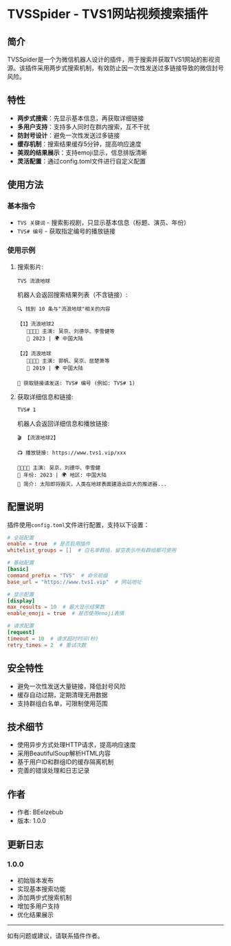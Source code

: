 # TVSSpider - TVS1网站视频搜索插件

## 简介

TVSSpider是一个为微信机器人设计的插件，用于搜索并获取TVS1网站的影视资源。该插件采用两步式搜索机制，有效防止因一次性发送过多链接导致的微信封号风险。

## 特性

- **两步式搜索**：先显示基本信息，再获取详细链接
- **多用户支持**：支持多人同时在群内搜索，互不干扰
- **防封号设计**：避免一次性发送过多链接
- **缓存机制**：搜索结果缓存5分钟，提高响应速度
- **美观的结果展示**：支持emoji显示，信息排版清晰
- **灵活配置**：通过config.toml文件进行自定义配置

## 使用方法

### 基本指令

- `TVS 关键词` - 搜索影视剧，只显示基本信息（标题、演员、年份）
- `TVS# 编号` - 获取指定编号的播放链接

### 使用示例

1. 搜索影片:
   ```
   TVS 流浪地球
   ```
   
   机器人会返回搜索结果列表（不含链接）:
   ```
   🔍 找到 10 条与"流浪地球"相关的内容

   【1】流浪地球2
      👨‍👩‍👧‍👦 主演: 吴京、刘德华、李雪健等
      📆 2023 | 🌍 中国大陆

   【2】流浪地球
      👨‍👩‍👧‍👦 主演: 郭帆、吴京、屈楚萧等
      📆 2019 | 🌍 中国大陆

   📌 获取链接请发送: TVS# 编号 (例如: TVS# 1)
   ```

2. 获取详细信息和链接:
   ```
   TVS# 1
   ```
   
   机器人会返回详细信息和播放链接:
   ```
   🎬 【流浪地球2】

   📺 播放链接: https://www.tvs1.vip/xxx

   👨‍👩‍👧‍👦 主演: 吴京、刘德华、李雪健
   📆 年份: 2023 | 🌍 地区: 中国大陆
   📝 简介: 太阳即将毁灭，人类在地球表面建造出巨大的推进器...
   ```

## 配置说明

插件使用`config.toml`文件进行配置，支持以下设置：

```toml
# 全局配置
enable = true  # 是否启用插件
whitelist_groups = []  # 白名单群组，留空表示所有群组都可使用

# 基础配置
[basic]
command_prefix = "TVS"  # 命令前缀
base_url = "https://www.tvs1.vip"  # 网站地址

# 显示配置
[display]
max_results = 10  # 最大显示结果数
enable_emoji = true  # 是否使用emoji表情

# 请求配置
[request]
timeout = 10  # 请求超时时间(秒)
retry_times = 2  # 重试次数
```

## 安全特性

- 避免一次性发送大量链接，降低封号风险
- 缓存自动过期，定期清理无用数据
- 支持群组白名单，可限制使用范围

## 技术细节

- 使用异步方式处理HTTP请求，提高响应速度
- 采用BeautifulSoup解析HTML内容
- 基于用户ID和群组ID的缓存隔离机制
- 完善的错误处理和日志记录

## 作者

- 作者: BEelzebub
- 版本: 1.0.0

## 更新日志

### 1.0.0
- 初始版本发布
- 实现基本搜索功能
- 添加两步式搜索机制
- 增加多用户支持
- 优化结果展示

---

如有问题或建议，请联系插件作者。 
